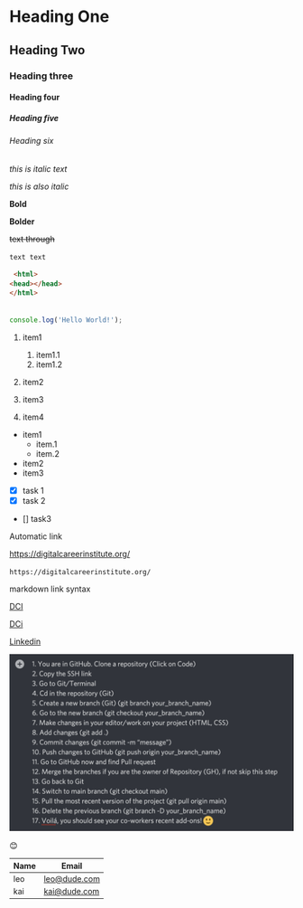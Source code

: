 <!-- MarkDOwn tutorial -->

# Heading One

## Heading Two

### Heading three

#### Heading four

##### Heading five

###### Heading six

_this is italic text_


*this is also italic*

__Bold__


**Bolder**

~~text through~~

`text text`

```Html
 <html>
<head></head>
</html>
```

```javascript

console.log('Hello World!');
```

1. item1
    1. item1.1
    2. item1.2

2. item2
2. item3  
1. item4


- item1
   - item.1
   - item.2
- item2
- item3

- [x] task 1
- [x] task 2
- [] task3

Automatic link

https://digitalcareerinstitute.org/

`https://digitalcareerinstitute.org/`


markdown link syntax

[DCI](https://digitalcareerinstitute.org/)

[DCi](Dci-website)

[Linkedin][Linkedin]

[Dci-website]: https://digitalcareerinstitute.org/

[Linkedin]: https://www.linkedin.com/


![bird](./Git%26Github.png)


:blush:

| Name | Email        |
| ---- | ------       |
| leo  | leo@dude.com |
| kai  | kai@dude.com |


